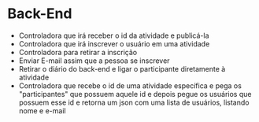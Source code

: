 # Back-End
* Controladora que irá receber o id da atividade e publicá-la
* Controladora que irá inscrever o usuário em uma atividade
* Controladora para retirar a inscrição
* Enviar E-mail assim que a pessoa se inscrever
* Retirar o diário do back-end e ligar o participante diretamente à atividade
* Controladora que recebe o id de uma atividade específica e pega os "participantes" que possuem aquele id e depois pegue os usuários que possuem esse id e retorna um json com uma lista de usuários, listando nome e e-mail